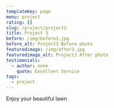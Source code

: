 ```yaml
---
templateKey: page
menu: project
rating: []
slug: /project/project3
title: Project 3
before: /img/before3.jpg
before_alt: Project3 Before photo
featuredimage: /img/after3.jpg
featuredimage_alt: Project3 After photo
testimonials:
  - author: none
    quote: Excellent Service
tags:
  - project
---
```


Enjoy your beautiful lawn
